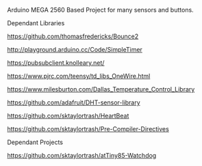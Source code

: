 Arduino MEGA 2560 Based Project for many sensors and buttons.

Dependant Libraries

https://github.com/thomasfredericks/Bounce2

http://playground.arduino.cc/Code/SimpleTimer

https://pubsubclient.knolleary.net/

https://www.pjrc.com/teensy/td_libs_OneWire.html

https://www.milesburton.com/Dallas_Temperature_Control_Library

https://github.com/adafruit/DHT-sensor-library

https://github.com/sktaylortrash/HeartBeat

https://github.com/sktaylortrash/Pre-Compiler-Directives 

Dependant Projects

https://github.com/sktaylortrash/atTiny85-Watchdog